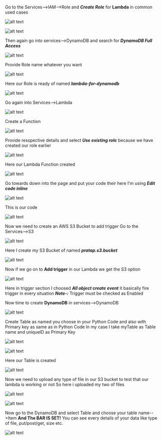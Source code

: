 Go to the Services-->IAM-->Role and ***Create Role*** for **Lambda** in common used cases
 
![alt text](images/1.png "Title Text")

![alt text](images/2.png "Title Text")

Then again go into services-->DynamoDB and search for ***DynamoDB Full Access***

![alt text](images/3.png "Title Text")

Provide Role name whatever you want

![alt text](images/4.png "Title Text")

Here our Role is ready of named ***lambda-for-dynamodb***

![alt text](images/5.png "Title Text")

Go again into Services-->Lambda

![alt text](images/6.png "Title Text")

Create a Function

![alt text](images/7.png "Title Text")

Provide resspective details and select ***Use existing role*** because we have created our role earlier

![alt text](images/8.png "Title Text")

Here our Lambda Function created

![alt text](images/9.png "Title Text")

Go towards down into the page and put your code their here I'm using ***Edit code inline***

![alt text](images/10.png "Title Text")

This is our code 

![alt text](images/11.png "Title Text")

Now we need to create an AWS S3 Bucket to add trigger
Go to the Services-->S3

![alt text](images/12.png "Title Text")

Here I create my S3 Bucket of named ***pratap.s3.bucket***

![alt text](images/13.png "Title Text")

Now if we go on to **Add trigger** in our Lambda we get the S3 option 

![alt text](images/14.png "Title Text")

Here in trigger section I choosed ***All object create event*** it basically fire trigger in every situation
***Note-:*** Trigger must be checked as Enabled

Now time to create **DynamoDB** in services-->DynamoDB

![alt text](images/15.png "Title Text")

Create Table as named you choose in your Python Code and also with Primary key as same as in Python Code
In my case I take myTable as Table name and uniqueID as Primary Key

![alt text](images/16.png "Title Text")

![alt text](images/17.png "Title Text")

Here our Table is created 

![alt text](images/18.png "Title Text")

Now we need to upload any type of file in our S3 bucket to test that our lambda is working or not
So here i uploaded my two of files 

![alt text](images/19.png "Title Text")


![alt text](images/20.png "Title Text")

Now go to the DynamoDB and select Table and choose your table name-->Item
**And The BAR IS SET!**
You can see every details of your data like type of file, put/post/get, size etc.

![alt text](images/21.png "Title Text")

